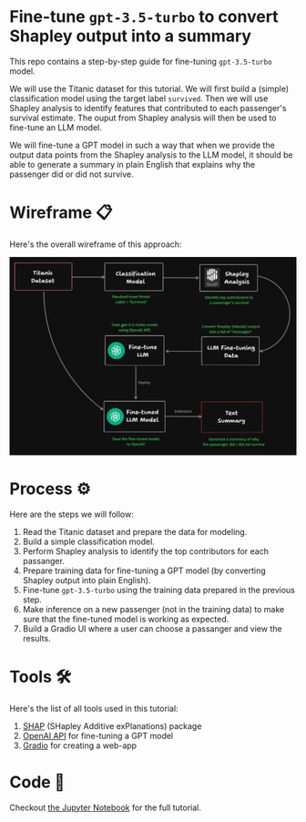 # Fine-tune `gpt-3.5-turbo` to convert Shapley output into a summary

This repo contains a step-by-step guide for fine-tuning `gpt-3.5-turbo` model.

We will use the Titanic dataset for this tutorial. We will first build a (simple) classification model using the target label `survived`. Then we will use Shapley analysis to identify features that contributed to each passenger's survival estimate. The ouput from Shapley analysis will then be used to fine-tune an LLM model.

We will fine-tune a GPT model in such a way that when we provide the output data points from the Shapley analysis to the LLM model, it should be able to generate a summary in plain English that explains why the passenger did or did not survive. 

# Wireframe :clipboard:

Here's the overall wireframe of this approach:

<p align='center'>
	<img src='./img/shap-llm.png'>
</p>

# Process :gear:

Here are the steps we will follow:

1. Read the Titanic dataset and prepare the data for modeling.
2. Build a simple classification model.
3. Perform Shapley analysis to identify the top contributors for each passanger.
4. Prepare training data for fine-tuning a GPT model (by converting Shapley output into plain English).
5. Fine-tune `gpt-3.5-turbo` using the training data prepared in the previous step.
6. Make inference on a new passenger (not in the training data) to make sure that the fine-tuned model is working as expected.
7. Build a Gradio UI where a user can choose a passanger and view the results.


# Tools :hammer_and_wrench:

Here's the list of all tools used in this tutorial:

1. [SHAP](https://shap.readthedocs.io/en/latest/index.html) (SHapley Additive exPlanations) package 
2. [OpenAI API](https://platform.openai.com/docs/introduction) for fine-tuning a GPT model
3. [Gradio](https://www.gradio.app/docs) for creating a web-app

# Code :snake:

Checkout [the Jupyter Notebook](./notebooks/titanic.ipynb) for the full tutorial.
